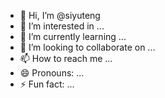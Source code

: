 - 👋 Hi, I’m @siyuteng
- 👀 I’m interested in ...
- 🌱 I’m currently learning ...
- 💞️ I’m looking to collaborate on ...
- 📫 How to reach me ...
- 😄 Pronouns: ...
- ⚡ Fun fact: ...

<!---
siyuteng/siyuteng is a ✨ special ✨ repository because its `README.md` (this file) appears on your GitHub profile.
You can click the Preview link to take a look at your changes.
--->

